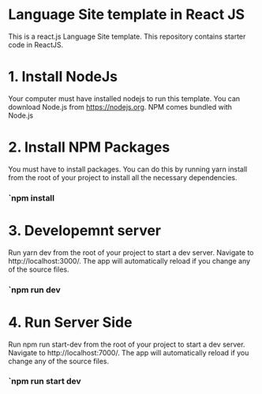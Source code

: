 # Language Site template in React JS
This is a react.js Language Site template. This repository contains starter code in ReactJS. <br />
# 1. Install NodeJs
Your computer must have installed nodejs to run this template. You can download Node.js from https://nodejs.org. NPM comes bundled with Node.js
# 2. Install NPM Packages
You must have to install packages. You can do this by running yarn install from the root of your project to install all the necessary dependencies.
### `npm install 
# 3. Developemnt server
Run yarn dev from the root of your project to start a dev server. Navigate to http://localhost:3000/. The app will automatically reload if you change any of the source files.
### `npm run dev
# 4. Run Server Side
Run npm run start-dev from the root of your project to start a dev server. Navigate to http://localhost:7000/. The app will automatically reload if you change any of the source files.
### `npm run start dev
